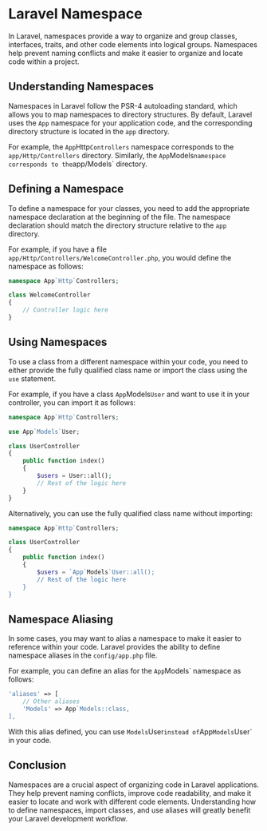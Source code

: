 # Laravel Namespace

In Laravel, namespaces provide a way to organize and group classes, interfaces, traits, and other code elements into logical groups. Namespaces help prevent naming conflicts and make it easier to organize and locate code within a project.

## Understanding Namespaces

Namespaces in Laravel follow the PSR-4 autoloading standard, which allows you to map namespaces to directory structures. By default, Laravel uses the `App` namespace for your application code, and the corresponding directory structure is located in the `app` directory.

For example, the `App`Http`Controllers` namespace corresponds to the `app/Http/Controllers` directory. Similarly, the `App`Models` namespace corresponds to the `app/Models` directory.

## Defining a Namespace

To define a namespace for your classes, you need to add the appropriate namespace declaration at the beginning of the file. The namespace declaration should match the directory structure relative to the `app` directory.

For example, if you have a file `app/Http/Controllers/WelcomeController.php`, you would define the namespace as follows:


```php
namespace App`Http`Controllers;

class WelcomeController
{
    // Controller logic here
}
```

## Using Namespaces

To use a class from a different namespace within your code, you need to either provide the fully qualified class name or import the class using the `use` statement.

For example, if you have a class `App`Models`User` and want to use it in your controller, you can import it as follows:


```php
namespace App`Http`Controllers;

use App`Models`User;

class UserController
{
    public function index()
    {
        $users = User::all();
        // Rest of the logic here
    }
}
```

Alternatively, you can use the fully qualified class name without importing:


```php
namespace App`Http`Controllers;

class UserController
{
    public function index()
    {
        $users = `App`Models`User::all();
        // Rest of the logic here
    }
}
```

## Namespace Aliasing

In some cases, you may want to alias a namespace to make it easier to reference within your code. Laravel provides the ability to define namespace aliases in the `config/app.php` file.

For example, you can define an alias for the `App`Models` namespace as follows:


```php
'aliases' => [
    // Other aliases
    'Models' => App`Models::class,
],
```

With this alias defined, you can use `Models`User` instead of `App`Models`User` in your code.

## Conclusion

Namespaces are a crucial aspect of organizing code in Laravel applications. They help prevent naming conflicts, improve code readability, and make it easier to locate and work with different code elements. Understanding how to define namespaces, import classes, and use aliases will greatly benefit your Laravel development workflow.

